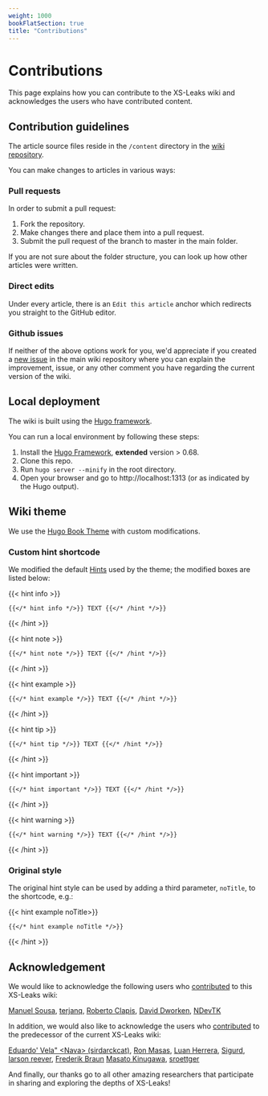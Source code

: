 ```yaml
---
weight: 1000
bookFlatSection: true
title: "Contributions"
---
```


# Contributions

This page explains how you can contribute to the XS-Leaks wiki and acknowledges the users who have contributed content.

## Contribution guidelines

The article source files reside in the `/content` directory in the [wiki repository](https://github.com/xsleaks/wiki/tree/master/content).

You can make changes to articles in various ways:

### Pull requests

In order to submit a pull request:
1. Fork the repository.
2. Make changes there and place them into a pull request.
3. Submit the pull request of the branch to master in the main folder.

If you are not sure about the folder structure, you can look up how other articles were written.

### Direct edits
Under every article, there is an `Edit this article` anchor which redirects you straight to the GitHub editor.

### Github issues
If neither of the above options work for you, we'd appreciate if you created a [new issue](https://github.com/xsleaks/wiki/issues/new) in the main wiki repository where you can explain the improvement, issue, or any other comment you have regarding the current version of the wiki.

## Local deployment
The wiki is built using the [Hugo framework](https://gohugo.io/getting-started/installing/).

You can run a local environment by following these steps:

1. Install the [Hugo Framework](https://gohugo.io/getting-started/installing/), **extended** version > 0.68.
2. Clone this repo.
3. Run `hugo server --minify` in the root directory.
4. Open your browser and go to http://localhost:1313 (or as indicated by the Hugo output).

## Wiki theme

We use the [Hugo Book Theme](https://themes.gohugo.io/hugo-book/) with custom modifications.

### Custom hint shortcode
We modified the default [Hints](https://themes.gohugo.io/theme/hugo-book/docs/shortcodes/hints/) used by the theme; the modified boxes are listed below:

{{< hint info >}}
```
{{</* hint info */>}} TEXT {{</* /hint */>}}
```
{{< /hint >}}

{{< hint note >}}
```
{{</* hint note */>}} TEXT {{</* /hint */>}}
```
{{< /hint >}}

{{< hint example >}}
```
{{</* hint example */>}} TEXT {{</* /hint */>}}
```
{{< /hint >}}

{{< hint tip >}}
```
{{</* hint tip */>}} TEXT {{</* /hint */>}}
```
{{< /hint >}}

{{< hint important >}}
```
{{</* hint important */>}} TEXT {{</* /hint */>}}
```
{{< /hint >}}

{{< hint warning >}}
```
{{</* hint warning */>}} TEXT {{</* /hint */>}}
```
{{< /hint >}}

### Original style
The original hint style can be used by adding a third parameter, `noTitle`, to the shortcode, e.g.:

{{< hint example noTitle>}}

`{{</* hint example noTitle */>}}`

{{< /hint >}}

## Acknowledgement

We would like to acknowledge the following users who [contributed](https://github.com/xsleaks/wiki/graphs/contributors) to this XS-Leaks wiki:

[Manuel Sousa](https://github.com/manuelvsousa), [terjanq](https://github.com/terjanq),
[Roberto Clapis](https://github.com/empijei), [David Dworken](https://github.com/ddworken),
[NDevTK](https://github.com/NDevTK)

In addition, we would also like to acknowledge the users who [contributed](https://github.com/xsleaks/xsleaks/wiki/Browser-Side-Channels/_history) to the predecessor of the current XS-Leaks wiki:

[Eduardo' Vela" \<Nava> (sirdarckcat)](https://github.com/sirdarckcat), [Ron Masas](https://github.com/masasron),
[Luan Herrera](https://github.com/lbherrera), [Sigurd](https://github.com/DonSheddow),
[larson reever](https://github.com/larsonreever), [Frederik Braun](https://github.com/mozfreddyb)
[Masato Kinugawa](https://github.com/masatokinugawa), [sroettger](https://github.com/sroettger)

And finally, our thanks go to all other amazing researchers that participate in sharing and exploring the depths of XS-Leaks!
